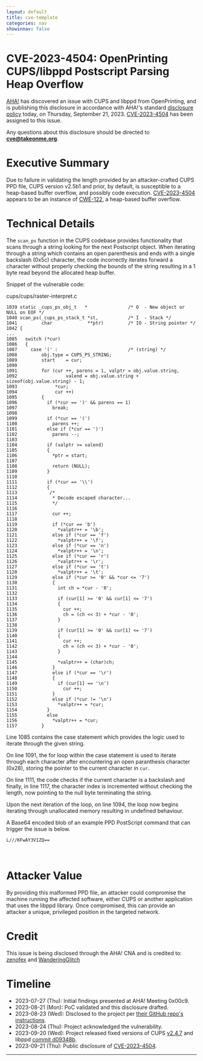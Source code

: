 ```yaml
---
layout: default
title: cve-template
categories: nav
showinnav: false
---
```

# CVE-2023-4504: OpenPrinting CUPS/libppd Postscript Parsing Heap Overflow

[AHA!] has discovered an issue with CUPS and libppd from OpenPrinting, and is publishing
this disclosure in accordance with AHA!'s standard [disclosure policy] today,
on Thursday, September 21, 2023. [CVE-2023-4504] has been assigned to this issue.

Any questions about this disclosure should be directed to
**cve@takeonme.org**.

# Executive Summary

Due to failure in validating the length provided by an attacker-crafted CUPS PPD file, CUPS version v2.5b1 and prior, by default, is susceptible to a heap-based buffer overflow, and possibly code execution. [CVE-2023-4504] appears to be an instance of [CWE-122], a heap-based buffer overflow.

# Technical Details

The `scan_ps` function in the CUPS codebase provides functionality that scans through a string looking for the next Postscript object. When iterating through a string which contains an open parenthesis and ends with a single backslash (0x5c) character, the code incorrectly iterates forward a character without properly checking the bounds of the string resulting in a 1 byte read beyond the allocated heap buffer. 

Snippet of the vulnerable code:

cups/cups/raster-interpret.c
```
1039 static _cups_ps_obj_t   *               /* O  - New object or NULL on EOF */
1040 scan_ps(_cups_ps_stack_t *st,           /* I  - Stack */
1041         char             **ptr)         /* IO - String pointer */
1042 {
...
1085   switch (*cur)
1086   {
1087     case '(' :                          /* (string) */
1088         obj.type = CUPS_PS_STRING;
1089         start    = cur;
1090
1091         for (cur ++, parens = 1, valptr = obj.value.string,
1092                  valend = obj.value.string + sizeof(obj.value.string) - 1;
1093              *cur;
1094              cur ++)
1095         {
1096           if (*cur == ')' && parens == 1)
1097             break;
1098
1099           if (*cur == '(')
1100             parens ++;
1101           else if (*cur == ')')
1102             parens --;
1103
1104           if (valptr >= valend)
1105           {
1106             *ptr = start;
1107
1108             return (NULL);
1109           }
1110
1111           if (*cur == '\\')
1112           {
1113            /*
1114             * Decode escaped character...
1115             */
1116
1117             cur ++;
1118
1119             if (*cur == 'b')
1120               *valptr++ = '\b';
1121             else if (*cur == 'f')
1122               *valptr++ = '\f';
1123             else if (*cur == 'n')
1124               *valptr++ = '\n';
1125             else if (*cur == 'r')
1126               *valptr++ = '\r';
1127             else if (*cur == 't')
1128               *valptr++ = '\t';
1129             else if (*cur >= '0' && *cur <= '7')
1130             {
1131               int ch = *cur - '0';
1132
1133               if (cur[1] >= '0' && cur[1] <= '7')
1134               {
1135                 cur ++;
1136                 ch = (ch << 3) + *cur - '0';
1137               }
1138
1139               if (cur[1] >= '0' && cur[1] <= '7')
1140               {
1141                 cur ++;
1142                 ch = (ch << 3) + *cur - '0';
1143               }
1144
1145               *valptr++ = (char)ch;
1146             }
1147             else if (*cur == '\r')
1148             {
1149               if (cur[1] == '\n')
1150                 cur ++;
1151             }
1152             else if (*cur != '\n')
1153               *valptr++ = *cur;
1154           }
1155           else
1156             *valptr++ = *cur;
1157         }
```

Line 1085 contains the case statement which provides the logic used to iterate through the given string.

On line 1091, the for loop within the case statement is used to iterate through each character after encountering an open paranthesis character (0x28), storing the pointer to the current character in `cur`.

On line 1111, the code checks if the current character is a backslash and finally, in line 1117, the character index is incremented without checking the length, now pointing to the null byte terminating the string. 

Upon the next iteration of the loop, on line 1094, the loop now begins iterating through unallocated memory resulting in undefined behaviour.

A Base64 encoded blob of an example PPD PostScript command that can trigger the issue is below.

```
L///KFwAY3V1ZQ==
```

<br/>

# Attacker Value

By providing this malformed PPD file, an attacker could compromise the machine running the affected software, either CUPS or another application that uses the libppd library. Once compromised, this can provide an attacker a unique, privileged position in the targeted network.

# Credit

This issue is being disclosed through the AHA! CNA and is credited to: [zenofex](https://mastodon.social/@zenofex) and [WanderingGlitch](https://infosec.exchange/@WanderingGlitch)

# Timeline

* 2023-07-27 (Thu): Initial findings presented at AHA! Meeting 0x00c9.
* 2023-08-21 (Mon): PoC validated and this disclosure drafted.
* 2023-08-23 (Wed): Disclosed to the project per [their GitHub repo's instructions](https://github.com/OpenPrinting/cups/security).
* 2023-08-24 (Thu): Project acknowledged the vulnerability.
* 2023-09-20 (Wed): Project released fixed versions of CUPS [v2.4.7](https://github.com/OpenPrinting/cups/releases/tag/v2.4.7) and libppd [commit d09348b](https://github.com/OpenPrinting/libppd/commit/d09348b81150df69420848f7b978951e15a6a77b).
* 2023-09-21 (Thu): Public disclosure of [CVE-2023-4504].

----

[CVE-2023-4504]: https://takeonme.org/cves/CVE-2023-4504.html
[disclosure policy]: https://takeonme.org/cve.html
[AHA!]: https://takeonme.org/
[CWE-122]: https://cwe.mitre.org/data/definitions/122.html


